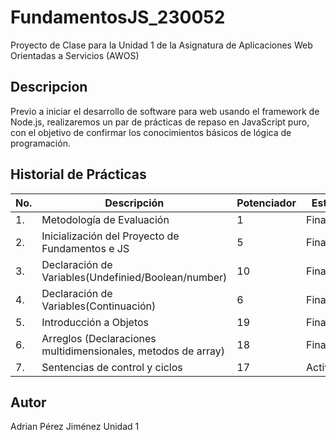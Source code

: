 # FundamentosJS_230052
Proyecto de Clase para la Unidad 1 de la Asignatura de Aplicaciones Web Orientadas a Servicios (AWOS)

## Descripcion

Previo a iniciar el desarrollo de software para web usando el framework de Node.js, realizaremos un par de prácticas de repaso en JavaScript puro, con el objetivo de confirmar los conocimientos básicos de lógica de programación.

## Historial de Prácticas
|No.|Descripción|Potenciador|Estatus|
|----|----|----|----|
|1.|Metodología de Evaluación|1|Finalizada|
|2.|Inicialización del Proyecto de Fundamentos e JS|5|Finalizada|
|3.|Declaración de Variables(Undefinied/Boolean/number)|10|Finalizada|
|4.|Declaración de Variables(Continuación)|6|Finalizada|
|5.|Introducción a Objetos|19|Finalizada|
|6.|Arreglos (Declaraciones multidimensionales, metodos de array)|18|Finalizada|
|7.|Sentencias de control y ciclos|17|Activa|
## Autor
Adrian Pérez Jiménez
Unidad 1